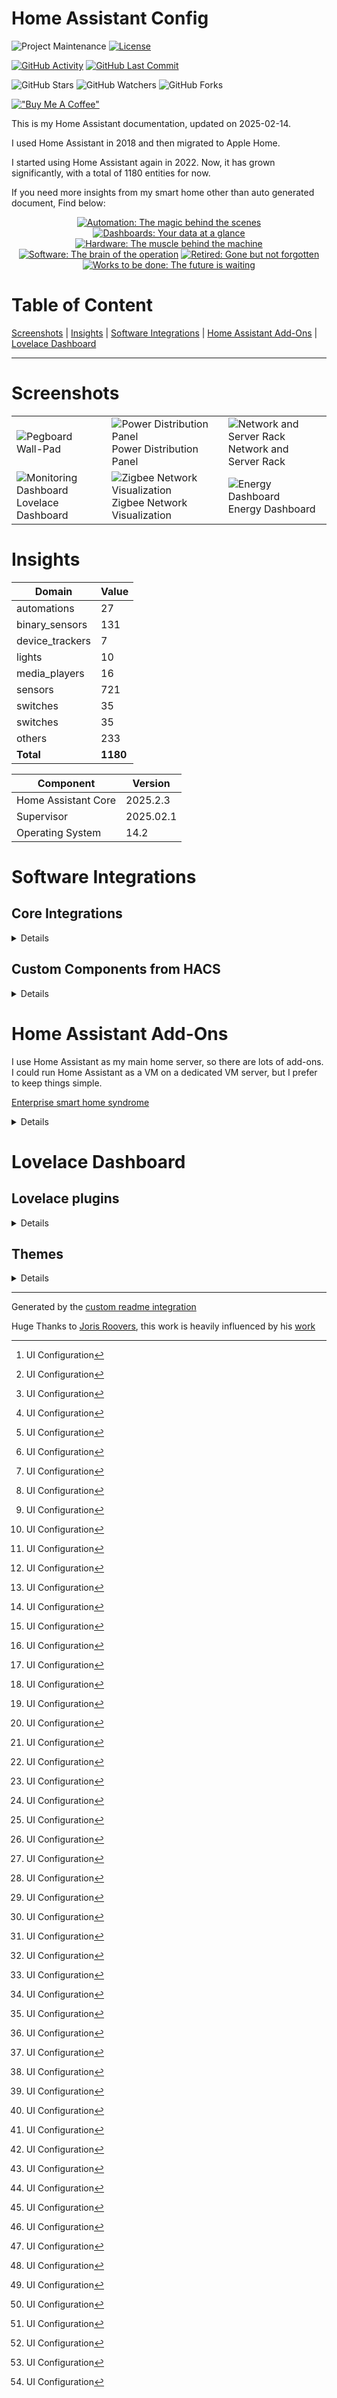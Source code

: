 # Home Assistant Config

![Project Maintenance][maintenance-shield]
[![License][license-shield]](LICENSE)

[![GitHub Activity][commits-shield]][commits]
[![GitHub Last Commit][last-commit-shield]][commits]

![GitHub Stars][stars-shield]
![GitHub Watchers][watchers-shield]
![GitHub Forks][forks-shield]

[!["Buy Me A Coffee"](https://www.buymeacoffee.com/assets/img/custom_images/orange_img.png)](https://www.buymeacoffee.com/my7nmfcm92k)

This is my Home Assistant documentation, updated on 2025-02-14.

I used Home Assistant in 2018 and then migrated to Apple Home.

I started using Home Assistant again in 2022. Now, it has grown significantly, with a total of 1180 entities for now.

If you need more insights from my smart home other than auto generated document, Find below:

<p align="center">
<a href="docs/automations.md"><img src="https://img.shields.io/badge/Automations-purple" alt="Automation: The magic behind the scenes"></a>
<a href="docs/dashboards.md"><img src="https://img.shields.io/badge/Dashboards-green" alt="Dashboards: Your data at a glance"></a>
<a href="docs/hardware.md"><img src="https://img.shields.io/badge/Hardware-blue" alt="Hardware: The muscle behind the machine"></a>
<a href="docs/software.md"><img src="https://img.shields.io/badge/Software-orange" alt="Software: The brain of the operation"></a>
<a href="docs/retired.md"><img src="https://img.shields.io/badge/Retired-black" alt="Retired: Gone but not forgotten"></a>
<a href="docs/works_to_be_done.md"><img src="https://img.shields.io/badge/Works_to_be_done-red" alt="Works to be done: The future is waiting"></a>
</p>

# Table of Content

[Screenshots](#screenshots) |
[Insights](#insights) |
[Software Integrations](#software-integrations) |
[Home Assistant Add-Ons](#home-assistant-add-ons) |
[Lovelace Dashboard](#lovelace-dashboard)

----

# Screenshots

<table>
  <tr>
    <td>
      <img alt="Pegboard" src="docs/images/wall-pad.jpg"><br>
      Wall-Pad
    </td>
    <td>
      <img alt="Power Distribution Panel" src="docs/images/power-distribution-panel.png"><br>
      Power Distribution Panel
    </td>
    <td>
      <img alt="Network and Server Rack" src="docs/images/network-and-server-rack.jpg"><br>
      Network and Server Rack
    </td>
  </tr>
  <tr>
    <td>
      <img alt="Monitoring Dashboard" src="docs/snapshots/lovelace.jpg"><br>
      Lovelace Dashboard
    </td>
    <td>
      <img alt="Zigbee Network Visualization" src="docs/snapshots/zigbee-network.png"><br>
      Zigbee Network Visualization
    </td>
    <td>
      <img alt="Energy Dashboard" src="docs/snapshots/lovelace-energy.png"><br>
      Energy Dashboard
    </td>
  </tr>
</table>

# Insights

Domain | Value
-- | --
automations | 27
binary_sensors | 131
device_trackers | 7
lights | 10
media_players | 16
sensors | 721
switches | 35
switches | 35
others | 233
**Total** | **1180**


Component | Version
-- | --
Home Assistant Core | 2025.2.3
Supervisor | 2025.02.1
Operating System | 14.2

# Software Integrations

## Core Integrations

<details>

Integration | Configuration
--|--
[<img src="https://brands.home-assistant.io/_/seventeentrack/icon.png" height="24"/>](https://brands.home-assistant.io/_/seventeentrack/dark_icon.png#gh-dark-mode-only)[<img src="https://brands.home-assistant.io/_/seventeentrack/icon.png" height="24"/>](https://brands.home-assistant.io/_/seventeentrack/icon.png#gh-light-mode-only) [17TRACK](https://home-assistant.io/integrations/seventeentrack) | Config flow[^1]
[<img src="https://brands.home-assistant.io/_/alert/icon.png" height="24"/>](https://brands.home-assistant.io/_/alert/dark_icon.png#gh-dark-mode-only)[<img src="https://brands.home-assistant.io/_/alert/icon.png" height="24"/>](https://brands.home-assistant.io/_/alert/icon.png#gh-light-mode-only) [alert](https://home-assistant.io/integrations/alert) | [./packages/alerts_and_notifications.yaml](./packages/alerts_and_notifications.yaml)
[<img src="https://brands.home-assistant.io/_/anthropic/icon.png" height="24"/>](https://brands.home-assistant.io/_/anthropic/dark_icon.png#gh-dark-mode-only)[<img src="https://brands.home-assistant.io/_/anthropic/icon.png" height="24"/>](https://brands.home-assistant.io/_/anthropic/icon.png#gh-light-mode-only) [Anthropic Conversation](https://home-assistant.io/integrations/anthropic) | Config flow[^1]
[<img src="https://brands.home-assistant.io/_/icloud/icon.png" height="24"/>](https://brands.home-assistant.io/_/icloud/dark_icon.png#gh-dark-mode-only)[<img src="https://brands.home-assistant.io/_/icloud/icon.png" height="24"/>](https://brands.home-assistant.io/_/icloud/icon.png#gh-light-mode-only) [Apple iCloud](https://home-assistant.io/integrations/icloud) | Config flow[^1]
[<img src="https://brands.home-assistant.io/_/apple_tv/icon.png" height="24"/>](https://brands.home-assistant.io/_/apple_tv/dark_icon.png#gh-dark-mode-only)[<img src="https://brands.home-assistant.io/_/apple_tv/icon.png" height="24"/>](https://brands.home-assistant.io/_/apple_tv/icon.png#gh-light-mode-only) [Apple TV](https://home-assistant.io/integrations/apple_tv) | Config flow[^1]
[<img src="https://brands.home-assistant.io/_/automation/icon.png" height="24"/>](https://brands.home-assistant.io/_/automation/dark_icon.png#gh-dark-mode-only)[<img src="https://brands.home-assistant.io/_/automation/icon.png" height="24"/>](https://brands.home-assistant.io/_/automation/icon.png#gh-light-mode-only) [Automation](https://home-assistant.io/integrations/automation) | [./automations.yaml](./automations.yaml)
[<img src="https://brands.home-assistant.io/_/bluetooth/icon.png" height="24"/>](https://brands.home-assistant.io/_/bluetooth/dark_icon.png#gh-dark-mode-only)[<img src="https://brands.home-assistant.io/_/bluetooth/icon.png" height="24"/>](https://brands.home-assistant.io/_/bluetooth/icon.png#gh-light-mode-only) [Bluetooth](https://home-assistant.io/integrations/bluetooth) | Config flow[^1]
[<img src="https://brands.home-assistant.io/_/caldav/icon.png" height="24"/>](https://brands.home-assistant.io/_/caldav/dark_icon.png#gh-dark-mode-only)[<img src="https://brands.home-assistant.io/_/caldav/icon.png" height="24"/>](https://brands.home-assistant.io/_/caldav/icon.png#gh-light-mode-only) [CalDAV](https://home-assistant.io/integrations/caldav) | Config flow[^1]
[<img src="https://brands.home-assistant.io/_/calendar/icon.png" height="24"/>](https://brands.home-assistant.io/_/calendar/dark_icon.png#gh-dark-mode-only)[<img src="https://brands.home-assistant.io/_/calendar/icon.png" height="24"/>](https://brands.home-assistant.io/_/calendar/icon.png#gh-light-mode-only) [Calendar](https://home-assistant.io/integrations/calendar) | Config flow[^1]
[<img src="https://brands.home-assistant.io/_/cert_expiry/icon.png" height="24"/>](https://brands.home-assistant.io/_/cert_expiry/dark_icon.png#gh-dark-mode-only)[<img src="https://brands.home-assistant.io/_/cert_expiry/icon.png" height="24"/>](https://brands.home-assistant.io/_/cert_expiry/icon.png#gh-light-mode-only) [Certificate Expiry](https://home-assistant.io/integrations/cert_expiry) | Config flow[^1]
[<img src="https://brands.home-assistant.io/_/command_line/icon.png" height="24"/>](https://brands.home-assistant.io/_/command_line/dark_icon.png#gh-dark-mode-only)[<img src="https://brands.home-assistant.io/_/command_line/icon.png" height="24"/>](https://brands.home-assistant.io/_/command_line/icon.png#gh-light-mode-only) [Command Line](https://home-assistant.io/integrations/command_line) | Config flow[^1]
[<img src="https://brands.home-assistant.io/_/default_config/icon.png" height="24"/>](https://brands.home-assistant.io/_/default_config/dark_icon.png#gh-dark-mode-only)[<img src="https://brands.home-assistant.io/_/default_config/icon.png" height="24"/>](https://brands.home-assistant.io/_/default_config/icon.png#gh-light-mode-only) [Default Config](https://home-assistant.io/integrations/default_config) | [./configuration.yaml](./configuration.yaml)
[<img src="https://brands.home-assistant.io/_/discord/icon.png" height="24"/>](https://brands.home-assistant.io/_/discord/dark_icon.png#gh-dark-mode-only)[<img src="https://brands.home-assistant.io/_/discord/icon.png" height="24"/>](https://brands.home-assistant.io/_/discord/icon.png#gh-light-mode-only) [Discord](https://home-assistant.io/integrations/discord) | Config flow[^1]
[<img src="https://brands.home-assistant.io/_/doods/icon.png" height="24"/>](https://brands.home-assistant.io/_/doods/dark_icon.png#gh-dark-mode-only)[<img src="https://brands.home-assistant.io/_/doods/icon.png" height="24"/>](https://brands.home-assistant.io/_/doods/icon.png#gh-light-mode-only) [DOODS - Dedicated Open Object Detection Service](https://home-assistant.io/integrations/doods) | [./packages/doods_image_processing.yaml](./packages/doods_image_processing.yaml)
[<img src="https://brands.home-assistant.io/_/co2signal/icon.png" height="24"/>](https://brands.home-assistant.io/_/co2signal/dark_icon.png#gh-dark-mode-only)[<img src="https://brands.home-assistant.io/_/co2signal/icon.png" height="24"/>](https://brands.home-assistant.io/_/co2signal/icon.png#gh-light-mode-only) [Electricity Maps](https://home-assistant.io/integrations/co2signal) | Config flow[^1]
[<img src="https://brands.home-assistant.io/_/esphome/icon.png" height="24"/>](https://brands.home-assistant.io/_/esphome/dark_icon.png#gh-dark-mode-only)[<img src="https://brands.home-assistant.io/_/esphome/icon.png" height="24"/>](https://brands.home-assistant.io/_/esphome/icon.png#gh-light-mode-only) [ESPHome](https://home-assistant.io/integrations/esphome) | Config flow[^1]
[<img src="https://brands.home-assistant.io/_/feedreader/icon.png" height="24"/>](https://brands.home-assistant.io/_/feedreader/dark_icon.png#gh-dark-mode-only)[<img src="https://brands.home-assistant.io/_/feedreader/icon.png" height="24"/>](https://brands.home-assistant.io/_/feedreader/icon.png#gh-light-mode-only) [Feedreader](https://home-assistant.io/integrations/feedreader) | Config flow[^1]
[<img src="https://brands.home-assistant.io/_/frontend/icon.png" height="24"/>](https://brands.home-assistant.io/_/frontend/dark_icon.png#gh-dark-mode-only)[<img src="https://brands.home-assistant.io/_/frontend/icon.png" height="24"/>](https://brands.home-assistant.io/_/frontend/icon.png#gh-light-mode-only) [Frontend](https://home-assistant.io/integrations/frontend) | [./configuration.yaml](./configuration.yaml)
[<img src="https://brands.home-assistant.io/_/fully_kiosk/icon.png" height="24"/>](https://brands.home-assistant.io/_/fully_kiosk/dark_icon.png#gh-dark-mode-only)[<img src="https://brands.home-assistant.io/_/fully_kiosk/icon.png" height="24"/>](https://brands.home-assistant.io/_/fully_kiosk/icon.png#gh-light-mode-only) [Fully Kiosk Browser](https://home-assistant.io/integrations/fully_kiosk) | Config flow[^1]
[<img src="https://brands.home-assistant.io/_/generic/icon.png" height="24"/>](https://brands.home-assistant.io/_/generic/dark_icon.png#gh-dark-mode-only)[<img src="https://brands.home-assistant.io/_/generic/icon.png" height="24"/>](https://brands.home-assistant.io/_/generic/icon.png#gh-light-mode-only) [Generic Camera](https://home-assistant.io/integrations/generic) | Config flow[^1]
[<img src="https://brands.home-assistant.io/_/github/icon.png" height="24"/>](https://brands.home-assistant.io/_/github/dark_icon.png#gh-dark-mode-only)[<img src="https://brands.home-assistant.io/_/github/icon.png" height="24"/>](https://brands.home-assistant.io/_/github/icon.png#gh-light-mode-only) [GitHub](https://home-assistant.io/integrations/github) | Config flow[^1]
[<img src="https://brands.home-assistant.io/_/google/icon.png" height="24"/>](https://brands.home-assistant.io/_/google/dark_icon.png#gh-dark-mode-only)[<img src="https://brands.home-assistant.io/_/google/icon.png" height="24"/>](https://brands.home-assistant.io/_/google/icon.png#gh-light-mode-only) [Google Calendar](https://home-assistant.io/integrations/google) | Config flow[^1]
[<img src="https://brands.home-assistant.io/_/google_drive/icon.png" height="24"/>](https://brands.home-assistant.io/_/google_drive/dark_icon.png#gh-dark-mode-only)[<img src="https://brands.home-assistant.io/_/google_drive/icon.png" height="24"/>](https://brands.home-assistant.io/_/google_drive/icon.png#gh-light-mode-only) [Google Drive](https://home-assistant.io/integrations/google_drive) | Config flow[^1]
[<img src="https://brands.home-assistant.io/_/google_generative_ai_conversation/icon.png" height="24"/>](https://brands.home-assistant.io/_/google_generative_ai_conversation/dark_icon.png#gh-dark-mode-only)[<img src="https://brands.home-assistant.io/_/google_generative_ai_conversation/icon.png" height="24"/>](https://brands.home-assistant.io/_/google_generative_ai_conversation/icon.png#gh-light-mode-only) [Google Generative AI Conversation](https://home-assistant.io/integrations/google_generative_ai_conversation) | Config flow[^1]
[<img src="https://brands.home-assistant.io/_/google_translate/icon.png" height="24"/>](https://brands.home-assistant.io/_/google_translate/dark_icon.png#gh-dark-mode-only)[<img src="https://brands.home-assistant.io/_/google_translate/icon.png" height="24"/>](https://brands.home-assistant.io/_/google_translate/icon.png#gh-light-mode-only) [Google Translate text-to-speech](https://home-assistant.io/integrations/google_translate) | Config flow[^1]
[<img src="https://brands.home-assistant.io/_/history/icon.png" height="24"/>](https://brands.home-assistant.io/_/history/dark_icon.png#gh-dark-mode-only)[<img src="https://brands.home-assistant.io/_/history/icon.png" height="24"/>](https://brands.home-assistant.io/_/history/icon.png#gh-light-mode-only) [History](https://home-assistant.io/integrations/history) | Config flow[^1]
[<img src="https://brands.home-assistant.io/_/holiday/icon.png" height="24"/>](https://brands.home-assistant.io/_/holiday/dark_icon.png#gh-dark-mode-only)[<img src="https://brands.home-assistant.io/_/holiday/icon.png" height="24"/>](https://brands.home-assistant.io/_/holiday/icon.png#gh-light-mode-only) [Holiday](https://home-assistant.io/integrations/holiday) | Config flow[^1]
[<img src="https://brands.home-assistant.io/_/homeassistant/icon.png" height="24"/>](https://brands.home-assistant.io/_/homeassistant/dark_icon.png#gh-dark-mode-only)[<img src="https://brands.home-assistant.io/_/homeassistant/icon.png" height="24"/>](https://brands.home-assistant.io/_/homeassistant/icon.png#gh-light-mode-only) [Home Assistant Core Integration](https://home-assistant.io/integrations/homeassistant) | [./configuration.yaml](./configuration.yaml)
[<img src="https://brands.home-assistant.io/_/http/icon.png" height="24"/>](https://brands.home-assistant.io/_/http/dark_icon.png#gh-dark-mode-only)[<img src="https://brands.home-assistant.io/_/http/icon.png" height="24"/>](https://brands.home-assistant.io/_/http/icon.png#gh-light-mode-only) [HTTP](https://home-assistant.io/integrations/http) | [./configuration.yaml](./configuration.yaml)
[<img src="https://brands.home-assistant.io/_/imap/icon.png" height="24"/>](https://brands.home-assistant.io/_/imap/dark_icon.png#gh-dark-mode-only)[<img src="https://brands.home-assistant.io/_/imap/icon.png" height="24"/>](https://brands.home-assistant.io/_/imap/icon.png#gh-light-mode-only) [IMAP](https://home-assistant.io/integrations/imap) | [./packages/imap_content.yaml](./packages/imap_content.yaml)
[<img src="https://brands.home-assistant.io/_/lastfm/icon.png" height="24"/>](https://brands.home-assistant.io/_/lastfm/dark_icon.png#gh-dark-mode-only)[<img src="https://brands.home-assistant.io/_/lastfm/icon.png" height="24"/>](https://brands.home-assistant.io/_/lastfm/icon.png#gh-light-mode-only) [Last.fm](https://home-assistant.io/integrations/lastfm) | Config flow[^1]
[<img src="https://brands.home-assistant.io/_/lg_thinq/icon.png" height="24"/>](https://brands.home-assistant.io/_/lg_thinq/dark_icon.png#gh-dark-mode-only)[<img src="https://brands.home-assistant.io/_/lg_thinq/icon.png" height="24"/>](https://brands.home-assistant.io/_/lg_thinq/icon.png#gh-light-mode-only) [LG ThinQ](https://home-assistant.io/integrations/lg_thinq) | Config flow[^1]
[<img src="https://brands.home-assistant.io/_/local_calendar/icon.png" height="24"/>](https://brands.home-assistant.io/_/local_calendar/dark_icon.png#gh-dark-mode-only)[<img src="https://brands.home-assistant.io/_/local_calendar/icon.png" height="24"/>](https://brands.home-assistant.io/_/local_calendar/icon.png#gh-light-mode-only) [Local Calendar](https://home-assistant.io/integrations/local_calendar) | Config flow[^1]
[<img src="https://brands.home-assistant.io/_/local_todo/icon.png" height="24"/>](https://brands.home-assistant.io/_/local_todo/dark_icon.png#gh-dark-mode-only)[<img src="https://brands.home-assistant.io/_/local_todo/icon.png" height="24"/>](https://brands.home-assistant.io/_/local_todo/icon.png#gh-light-mode-only) [Local To Do](https://home-assistant.io/integrations/local_todo) | Config flow[^1]
[<img src="https://brands.home-assistant.io/_/logger/icon.png" height="24"/>](https://brands.home-assistant.io/_/logger/dark_icon.png#gh-dark-mode-only)[<img src="https://brands.home-assistant.io/_/logger/icon.png" height="24"/>](https://brands.home-assistant.io/_/logger/icon.png#gh-light-mode-only) [Logger](https://home-assistant.io/integrations/logger) | [./configuration.yaml](./configuration.yaml)
[<img src="https://brands.home-assistant.io/_/lovelace/icon.png" height="24"/>](https://brands.home-assistant.io/_/lovelace/dark_icon.png#gh-dark-mode-only)[<img src="https://brands.home-assistant.io/_/lovelace/icon.png" height="24"/>](https://brands.home-assistant.io/_/lovelace/icon.png#gh-light-mode-only) [Lovelace](https://home-assistant.io/integrations/lovelace) | [./ui-lovelace.yaml](./ui-lovelace.yaml)
[<img src="https://brands.home-assistant.io/_/manual/icon.png" height="24"/>](https://brands.home-assistant.io/_/manual/dark_icon.png#gh-dark-mode-only)[<img src="https://brands.home-assistant.io/_/manual/icon.png" height="24"/>](https://brands.home-assistant.io/_/manual/icon.png#gh-light-mode-only) [Manual Alarm control panel](https://home-assistant.io/integrations/manual) | [./package/alarm_control_panel.yaml](./package/alarm_control_panel.yaml)
[<img src="https://brands.home-assistant.io/_/matter/icon.png" height="24"/>](https://brands.home-assistant.io/_/matter/dark_icon.png#gh-dark-mode-only)[<img src="https://brands.home-assistant.io/_/matter/icon.png" height="24"/>](https://brands.home-assistant.io/_/matter/icon.png#gh-light-mode-only) [Matter (BETA)](https://home-assistant.io/integrations/matter) | Config flow[^1]
[<img src="https://brands.home-assistant.io/_/mobile_app/icon.png" height="24"/>](https://brands.home-assistant.io/_/mobile_app/dark_icon.png#gh-dark-mode-only)[<img src="https://brands.home-assistant.io/_/mobile_app/icon.png" height="24"/>](https://brands.home-assistant.io/_/mobile_app/icon.png#gh-light-mode-only) [Mobile App](https://home-assistant.io/integrations/mobile_app) | Config flow[^1]
[<img src="https://brands.home-assistant.io/_/moon/icon.png" height="24"/>](https://brands.home-assistant.io/_/moon/dark_icon.png#gh-dark-mode-only)[<img src="https://brands.home-assistant.io/_/moon/icon.png" height="24"/>](https://brands.home-assistant.io/_/moon/icon.png#gh-light-mode-only) [Moon](https://home-assistant.io/integrations/moon) | Config flow[^1]
[<img src="https://brands.home-assistant.io/_/mqtt/icon.png" height="24"/>](https://brands.home-assistant.io/_/mqtt/dark_icon.png#gh-dark-mode-only)[<img src="https://brands.home-assistant.io/_/mqtt/icon.png" height="24"/>](https://brands.home-assistant.io/_/mqtt/icon.png#gh-light-mode-only) [MQTT](https://home-assistant.io/integrations/mqtt) | Config flow[^1]
[<img src="https://brands.home-assistant.io/_/music_assistant/icon.png" height="24"/>](https://brands.home-assistant.io/_/music_assistant/dark_icon.png#gh-dark-mode-only)[<img src="https://brands.home-assistant.io/_/music_assistant/icon.png" height="24"/>](https://brands.home-assistant.io/_/music_assistant/icon.png#gh-light-mode-only) [Music Assistant](https://home-assistant.io/integrations/music_assistant) | Config flow[^1]
[<img src="https://brands.home-assistant.io/_/my/icon.png" height="24"/>](https://brands.home-assistant.io/_/my/dark_icon.png#gh-dark-mode-only)[<img src="https://brands.home-assistant.io/_/my/icon.png" height="24"/>](https://brands.home-assistant.io/_/my/icon.png#gh-light-mode-only) [My Home Assistant](https://home-assistant.io/integrations/my) | [./configuration.yaml](./configuration.yaml)
[<img src="https://brands.home-assistant.io/_/notify/icon.png" height="24"/>](https://brands.home-assistant.io/_/notify/dark_icon.png#gh-dark-mode-only)[<img src="https://brands.home-assistant.io/_/notify/icon.png" height="24"/>](https://brands.home-assistant.io/_/notify/icon.png#gh-light-mode-only) [notify](https://home-assistant.io/integrations/notify) | [./packages/alerts_and_notifications.yaml](./packages/alerts_and_notifications.yaml)
[<img src="https://brands.home-assistant.io/_/otbr/icon.png" height="24"/>](https://brands.home-assistant.io/_/otbr/dark_icon.png#gh-dark-mode-only)[<img src="https://brands.home-assistant.io/_/otbr/icon.png" height="24"/>](https://brands.home-assistant.io/_/otbr/icon.png#gh-light-mode-only) [Open Thread Border Router](https://home-assistant.io/integrations/otbr) | Config flow[^1]
[<img src="https://brands.home-assistant.io/_/openai_conversation/icon.png" height="24"/>](https://brands.home-assistant.io/_/openai_conversation/dark_icon.png#gh-dark-mode-only)[<img src="https://brands.home-assistant.io/_/openai_conversation/icon.png" height="24"/>](https://brands.home-assistant.io/_/openai_conversation/icon.png#gh-light-mode-only) [OpenAI Conversation](https://home-assistant.io/integrations/openai_conversation) | Config flow[^1]
[<img src="https://brands.home-assistant.io/_/oralb/icon.png" height="24"/>](https://brands.home-assistant.io/_/oralb/dark_icon.png#gh-dark-mode-only)[<img src="https://brands.home-assistant.io/_/oralb/icon.png" height="24"/>](https://brands.home-assistant.io/_/oralb/icon.png#gh-light-mode-only) [Oral-B](https://home-assistant.io/integrations/oralb) | Config flow[^1]
[<img src="https://brands.home-assistant.io/_/ping/icon.png" height="24"/>](https://brands.home-assistant.io/_/ping/dark_icon.png#gh-dark-mode-only)[<img src="https://brands.home-assistant.io/_/ping/icon.png" height="24"/>](https://brands.home-assistant.io/_/ping/icon.png#gh-light-mode-only) [Ping (ICMP)](https://home-assistant.io/integrations/ping) | Config flow[^1]
[<img src="https://brands.home-assistant.io/_/plex/icon.png" height="24"/>](https://brands.home-assistant.io/_/plex/dark_icon.png#gh-dark-mode-only)[<img src="https://brands.home-assistant.io/_/plex/icon.png" height="24"/>](https://brands.home-assistant.io/_/plex/icon.png#gh-light-mode-only) [Plex Media Server](https://home-assistant.io/integrations/plex) | Config flow[^1]
[<img src="https://brands.home-assistant.io/_/private_ble_device/icon.png" height="24"/>](https://brands.home-assistant.io/_/private_ble_device/dark_icon.png#gh-dark-mode-only)[<img src="https://brands.home-assistant.io/_/private_ble_device/icon.png" height="24"/>](https://brands.home-assistant.io/_/private_ble_device/icon.png#gh-light-mode-only) [Private BLE Device](https://home-assistant.io/integrations/private_ble_device) | Config flow[^1]
[<img src="https://brands.home-assistant.io/_/profiler/icon.png" height="24"/>](https://brands.home-assistant.io/_/profiler/dark_icon.png#gh-dark-mode-only)[<img src="https://brands.home-assistant.io/_/profiler/icon.png" height="24"/>](https://brands.home-assistant.io/_/profiler/icon.png#gh-light-mode-only) [Profiler](https://home-assistant.io/integrations/profiler) | Config flow[^1]
[<img src="https://brands.home-assistant.io/_/prometheus/icon.png" height="24"/>](https://brands.home-assistant.io/_/prometheus/dark_icon.png#gh-dark-mode-only)[<img src="https://brands.home-assistant.io/_/prometheus/icon.png" height="24"/>](https://brands.home-assistant.io/_/prometheus/icon.png#gh-light-mode-only) [Prometheus](https://home-assistant.io/integrations/prometheus) | [./configuration.yaml](./configuration.yaml)
[<img src="https://brands.home-assistant.io/_/proximity/icon.png" height="24"/>](https://brands.home-assistant.io/_/proximity/dark_icon.png#gh-dark-mode-only)[<img src="https://brands.home-assistant.io/_/proximity/icon.png" height="24"/>](https://brands.home-assistant.io/_/proximity/icon.png#gh-light-mode-only) [Proximity](https://home-assistant.io/integrations/proximity) | Config flow[^1]
[<img src="https://brands.home-assistant.io/_/recorder/icon.png" height="24"/>](https://brands.home-assistant.io/_/recorder/dark_icon.png#gh-dark-mode-only)[<img src="https://brands.home-assistant.io/_/recorder/icon.png" height="24"/>](https://brands.home-assistant.io/_/recorder/icon.png#gh-light-mode-only) [Recorder](https://home-assistant.io/integrations/recorder) | [./configuration.yaml](./configuration.yaml)
[<img src="https://brands.home-assistant.io/_/scene/icon.png" height="24"/>](https://brands.home-assistant.io/_/scene/dark_icon.png#gh-dark-mode-only)[<img src="https://brands.home-assistant.io/_/scene/icon.png" height="24"/>](https://brands.home-assistant.io/_/scene/icon.png#gh-light-mode-only) [Scene](https://home-assistant.io/integrations/scene) | [./scenes.yaml](./scenes.yaml)
[<img src="https://brands.home-assistant.io/_/script/icon.png" height="24"/>](https://brands.home-assistant.io/_/script/dark_icon.png#gh-dark-mode-only)[<img src="https://brands.home-assistant.io/_/script/icon.png" height="24"/>](https://brands.home-assistant.io/_/script/icon.png#gh-light-mode-only) [Script](https://home-assistant.io/integrations/script) | [./scripts.yaml](./scripts.yaml)
[<img src="https://brands.home-assistant.io/_/season/icon.png" height="24"/>](https://brands.home-assistant.io/_/season/dark_icon.png#gh-dark-mode-only)[<img src="https://brands.home-assistant.io/_/season/icon.png" height="24"/>](https://brands.home-assistant.io/_/season/icon.png#gh-light-mode-only) [Season](https://home-assistant.io/integrations/season) | Config flow[^1]
[<img src="https://brands.home-assistant.io/_/shell_command/icon.png" height="24"/>](https://brands.home-assistant.io/_/shell_command/dark_icon.png#gh-dark-mode-only)[<img src="https://brands.home-assistant.io/_/shell_command/icon.png" height="24"/>](https://brands.home-assistant.io/_/shell_command/icon.png#gh-light-mode-only) [Shell Command](https://home-assistant.io/integrations/shell_command) | [./configuration.yaml](./configuration.yaml)
[<img src="https://brands.home-assistant.io/_/smartthings/icon.png" height="24"/>](https://brands.home-assistant.io/_/smartthings/dark_icon.png#gh-dark-mode-only)[<img src="https://brands.home-assistant.io/_/smartthings/icon.png" height="24"/>](https://brands.home-assistant.io/_/smartthings/icon.png#gh-light-mode-only) [SmartThings](https://home-assistant.io/integrations/smartthings) | Config flow[^1]
[<img src="https://brands.home-assistant.io/_/sql/icon.png" height="24"/>](https://brands.home-assistant.io/_/sql/dark_icon.png#gh-dark-mode-only)[<img src="https://brands.home-assistant.io/_/sql/icon.png" height="24"/>](https://brands.home-assistant.io/_/sql/icon.png#gh-light-mode-only) [SQL](https://home-assistant.io/integrations/sql) | Config flow[^1]
[<img src="https://brands.home-assistant.io/_/steam_online/icon.png" height="24"/>](https://brands.home-assistant.io/_/steam_online/dark_icon.png#gh-dark-mode-only)[<img src="https://brands.home-assistant.io/_/steam_online/icon.png" height="24"/>](https://brands.home-assistant.io/_/steam_online/icon.png#gh-light-mode-only) [Steam](https://home-assistant.io/integrations/steam_online) | Config flow[^1]
[<img src="https://brands.home-assistant.io/_/sun/icon.png" height="24"/>](https://brands.home-assistant.io/_/sun/dark_icon.png#gh-dark-mode-only)[<img src="https://brands.home-assistant.io/_/sun/icon.png" height="24"/>](https://brands.home-assistant.io/_/sun/icon.png#gh-light-mode-only) [Sun](https://home-assistant.io/integrations/sun) | Config flow[^1]
[<img src="https://brands.home-assistant.io/_/hassio/icon.png" height="24"/>](https://brands.home-assistant.io/_/hassio/dark_icon.png#gh-dark-mode-only)[<img src="https://brands.home-assistant.io/_/hassio/icon.png" height="24"/>](https://brands.home-assistant.io/_/hassio/icon.png#gh-light-mode-only) [Supervisor](https://home-assistant.io/integrations/hassio) | Config flow[^1]
[<img src="https://brands.home-assistant.io/_/systemmonitor/icon.png" height="24"/>](https://brands.home-assistant.io/_/systemmonitor/dark_icon.png#gh-dark-mode-only)[<img src="https://brands.home-assistant.io/_/systemmonitor/icon.png" height="24"/>](https://brands.home-assistant.io/_/systemmonitor/icon.png#gh-light-mode-only) [System Monitor](https://home-assistant.io/integrations/systemmonitor) | Config flow[^1]
[<img src="https://brands.home-assistant.io/_/template/icon.png" height="24"/>](https://brands.home-assistant.io/_/template/dark_icon.png#gh-dark-mode-only)[<img src="https://brands.home-assistant.io/_/template/icon.png" height="24"/>](https://brands.home-assistant.io/_/template/icon.png#gh-light-mode-only) [Template](https://home-assistant.io/integrations/template) | [./packages](./packages)
[<img src="https://brands.home-assistant.io/_/thread/icon.png" height="24"/>](https://brands.home-assistant.io/_/thread/dark_icon.png#gh-dark-mode-only)[<img src="https://brands.home-assistant.io/_/thread/icon.png" height="24"/>](https://brands.home-assistant.io/_/thread/icon.png#gh-light-mode-only) [Thread](https://home-assistant.io/integrations/thread) | Config flow[^1]
[<img src="https://brands.home-assistant.io/_/time_date/icon.png" height="24"/>](https://brands.home-assistant.io/_/time_date/dark_icon.png#gh-dark-mode-only)[<img src="https://brands.home-assistant.io/_/time_date/icon.png" height="24"/>](https://brands.home-assistant.io/_/time_date/icon.png#gh-light-mode-only) [Time & Date](https://home-assistant.io/integrations/time_date) | Config flow[^1]
[<img src="https://brands.home-assistant.io/_/todoist/icon.png" height="24"/>](https://brands.home-assistant.io/_/todoist/dark_icon.png#gh-dark-mode-only)[<img src="https://brands.home-assistant.io/_/todoist/icon.png" height="24"/>](https://brands.home-assistant.io/_/todoist/icon.png#gh-light-mode-only) [Todoist](https://home-assistant.io/integrations/todoist) | Config flow[^1]
[<img src="https://brands.home-assistant.io/_/uptime/icon.png" height="24"/>](https://brands.home-assistant.io/_/uptime/dark_icon.png#gh-dark-mode-only)[<img src="https://brands.home-assistant.io/_/uptime/icon.png" height="24"/>](https://brands.home-assistant.io/_/uptime/icon.png#gh-light-mode-only) [Uptime](https://home-assistant.io/integrations/uptime) | Config flow[^1]
[<img src="https://brands.home-assistant.io/_/version/icon.png" height="24"/>](https://brands.home-assistant.io/_/version/dark_icon.png#gh-dark-mode-only)[<img src="https://brands.home-assistant.io/_/version/icon.png" height="24"/>](https://brands.home-assistant.io/_/version/icon.png#gh-light-mode-only) [Version](https://home-assistant.io/integrations/version) | Config flow[^1]
[<img src="https://brands.home-assistant.io/_/withings/icon.png" height="24"/>](https://brands.home-assistant.io/_/withings/dark_icon.png#gh-dark-mode-only)[<img src="https://brands.home-assistant.io/_/withings/icon.png" height="24"/>](https://brands.home-assistant.io/_/withings/icon.png#gh-light-mode-only) [Withings](https://home-assistant.io/integrations/withings) | Config flow[^1]
[<img src="https://brands.home-assistant.io/_/workday/icon.png" height="24"/>](https://brands.home-assistant.io/_/workday/dark_icon.png#gh-dark-mode-only)[<img src="https://brands.home-assistant.io/_/workday/icon.png" height="24"/>](https://brands.home-assistant.io/_/workday/icon.png#gh-light-mode-only) [Workday](https://home-assistant.io/integrations/workday) | Config flow[^1]
[<img src="https://brands.home-assistant.io/_/wyoming/icon.png" height="24"/>](https://brands.home-assistant.io/_/wyoming/dark_icon.png#gh-dark-mode-only)[<img src="https://brands.home-assistant.io/_/wyoming/icon.png" height="24"/>](https://brands.home-assistant.io/_/wyoming/icon.png#gh-light-mode-only) [Wyoming](https://home-assistant.io/integrations/wyoming) | Config flow[^1]
</details>

## Custom Components from HACS

<details>

Name | Description
-- | --
[<img src="https://brands.home-assistant.io/_/gas_station_korea/icon.png" height="24"/>](https://brands.home-assistant.io/_/gas_station_korea/dark_icon.png#gh-dark-mode-only)[<img src="https://brands.home-assistant.io/_/gas_station_korea/icon.png" height="24"/>](https://brands.home-assistant.io/_/gas_station_korea/icon.png#gh-light-mode-only) [[Kr] Gas Station Oil Price Sensor](https://github.com/GrecHouse/gas_station_korea) | Gas station oil price sensor #HA 주유소 유가 정보 센서
[<img src="https://brands.home-assistant.io/_/imazu_wall_pad/icon.png" height="24"/>](https://brands.home-assistant.io/_/imazu_wall_pad/dark_icon.png#gh-dark-mode-only)[<img src="https://brands.home-assistant.io/_/imazu_wall_pad/icon.png" height="24"/>](https://brands.home-assistant.io/_/imazu_wall_pad/icon.png#gh-light-mode-only) [[Kr] Imazu Wall Pad](https://github.com/stkang/ha-component-imazu-wall-pad) | None
[<img src="https://brands.home-assistant.io/_/map_change/icon.png" height="24"/>](https://brands.home-assistant.io/_/map_change/dark_icon.png#gh-dark-mode-only)[<img src="https://brands.home-assistant.io/_/map_change/icon.png" height="24"/>](https://brands.home-assistant.io/_/map_change/icon.png#gh-light-mode-only) [[Kr] Map Change Service](https://github.com/miumida/map_change) | Default Map to NAVER Map. Map Change Service for Home Assistant #HA
[<img src="https://brands.home-assistant.io/_/kwh_to_won/icon.png" height="24"/>](https://brands.home-assistant.io/_/kwh_to_won/dark_icon.png#gh-dark-mode-only)[<img src="https://brands.home-assistant.io/_/kwh_to_won/icon.png" height="24"/>](https://brands.home-assistant.io/_/kwh_to_won/icon.png#gh-light-mode-only) [[KR] 전기요금 계산 센서 (가정용)](https://github.com/dugurs/kwh_to_won) | 한국전력 전기요금 계산기 (가정용)
[<img src="https://brands.home-assistant.io/_/adaptive_lighting/icon.png" height="24"/>](https://brands.home-assistant.io/_/adaptive_lighting/dark_icon.png#gh-dark-mode-only)[<img src="https://brands.home-assistant.io/_/adaptive_lighting/icon.png" height="24"/>](https://brands.home-assistant.io/_/adaptive_lighting/icon.png#gh-light-mode-only) [Adaptive Lighting](https://github.com/basnijholt/adaptive-lighting) | Adaptive Lighting custom component for Home Assistant
[<img src="https://brands.home-assistant.io/_/anniversaries/icon.png" height="24"/>](https://brands.home-assistant.io/_/anniversaries/dark_icon.png#gh-dark-mode-only)[<img src="https://brands.home-assistant.io/_/anniversaries/icon.png" height="24"/>](https://brands.home-assistant.io/_/anniversaries/icon.png#gh-light-mode-only) [Anniversaries](https://github.com/pinkywafer/Anniversaries) | Anniversary Countdown Sensor for Home Assistant
[<img src="https://brands.home-assistant.io/_/discord_game/icon.png" height="24"/>](https://brands.home-assistant.io/_/discord_game/dark_icon.png#gh-dark-mode-only)[<img src="https://brands.home-assistant.io/_/discord_game/icon.png" height="24"/>](https://brands.home-assistant.io/_/discord_game/icon.png#gh-light-mode-only) [Discord Game](https://github.com/LordBoos/discord_game) | Home Assistant custom component to get online and game status of Discord users
[<img src="https://brands.home-assistant.io/_/price_tracker/icon.png" height="24"/>](https://brands.home-assistant.io/_/price_tracker/dark_icon.png#gh-dark-mode-only)[<img src="https://brands.home-assistant.io/_/price_tracker/icon.png" height="24"/>](https://brands.home-assistant.io/_/price_tracker/icon.png#gh-light-mode-only) [E Commerce Price Tracker](https://github.com/hwajin-me/hs-price-tracker) | Home Assistant - E-commerce price tracker
[<img src="https://brands.home-assistant.io/_/fireflyiii_integration/icon.png" height="24"/>](https://brands.home-assistant.io/_/fireflyiii_integration/dark_icon.png#gh-dark-mode-only)[<img src="https://brands.home-assistant.io/_/fireflyiii_integration/icon.png" height="24"/>](https://brands.home-assistant.io/_/fireflyiii_integration/icon.png#gh-light-mode-only) [Fireflyiii Integration](https://github.com/soloam/ha-fireflyiii-integration) | FireflyIII Integration for Home Assistant
[<img src="https://brands.home-assistant.io/_/fontawesome/icon.png" height="24"/>](https://brands.home-assistant.io/_/fontawesome/dark_icon.png#gh-dark-mode-only)[<img src="https://brands.home-assistant.io/_/fontawesome/icon.png" height="24"/>](https://brands.home-assistant.io/_/fontawesome/icon.png#gh-light-mode-only) [Fontawesome](https://github.com/thomasloven/hass-fontawesome) | 🔹 Use icons from fontawesome in home-assistant
[<img src="https://brands.home-assistant.io/_/readme/icon.png" height="24"/>](https://brands.home-assistant.io/_/readme/dark_icon.png#gh-dark-mode-only)[<img src="https://brands.home-assistant.io/_/readme/icon.png" height="24"/>](https://brands.home-assistant.io/_/readme/icon.png#gh-light-mode-only) [Generate Readme](https://github.com/custom-components/readme) | Use Jinja and data from Home Assistant to generate your README.md file
[<img src="https://brands.home-assistant.io/_/grocy/icon.png" height="24"/>](https://brands.home-assistant.io/_/grocy/dark_icon.png#gh-dark-mode-only)[<img src="https://brands.home-assistant.io/_/grocy/icon.png" height="24"/>](https://brands.home-assistant.io/_/grocy/icon.png#gh-light-mode-only) [Grocy Custom Component](https://github.com/custom-components/grocy) | Custom Grocy integration for Home Assistant
[<img src="https://brands.home-assistant.io/_/hacs/icon.png" height="24"/>](https://brands.home-assistant.io/_/hacs/dark_icon.png#gh-dark-mode-only)[<img src="https://brands.home-assistant.io/_/hacs/icon.png" height="24"/>](https://brands.home-assistant.io/_/hacs/icon.png#gh-light-mode-only) [HACS](https://github.com/hacs/integration) | HACS gives you a powerful UI to handle downloads of all your custom needs.
[<img src="https://brands.home-assistant.io/_/hass-hue-icons-integration/icon.png" height="24"/>](https://brands.home-assistant.io/_/hass-hue-icons-integration/dark_icon.png#gh-dark-mode-only)[<img src="https://brands.home-assistant.io/_/hass-hue-icons-integration/icon.png" height="24"/>](https://brands.home-assistant.io/_/hass-hue-icons-integration/icon.png#gh-light-mode-only) [Hass Hue Icons Integration](https://github.com/arallsopp/hass-hue-icons-integration) | Additional vector icons for home assistant to model Philips Hue bulbs and fixtures. 
[<img src="https://brands.home-assistant.io/_/ical/icon.png" height="24"/>](https://brands.home-assistant.io/_/ical/dark_icon.png#gh-dark-mode-only)[<img src="https://brands.home-assistant.io/_/ical/icon.png" height="24"/>](https://brands.home-assistant.io/_/ical/icon.png#gh-light-mode-only) [Ical Sensor](https://github.com/tybritten/ical-sensor-homeassistant) | an iCal Sensor for Home Assistant
[<img src="https://brands.home-assistant.io/_/icloud3/icon.png" height="24"/>](https://brands.home-assistant.io/_/icloud3/dark_icon.png#gh-dark-mode-only)[<img src="https://brands.home-assistant.io/_/icloud3/icon.png" height="24"/>](https://brands.home-assistant.io/_/icloud3/icon.png#gh-light-mode-only) [Icloud3 V3 Idevice Tracker](https://github.com/gcobb321/icloud3) | iCloud3 v3, iDevice Tracker - An advanced iDevice tracker that uses Apple iCloud account and HA Mobile App data for presence detection and location based automations.
[<img src="https://brands.home-assistant.io/_/lastfm_scrobbler/icon.png" height="24"/>](https://brands.home-assistant.io/_/lastfm_scrobbler/dark_icon.png#gh-dark-mode-only)[<img src="https://brands.home-assistant.io/_/lastfm_scrobbler/icon.png" height="24"/>](https://brands.home-assistant.io/_/lastfm_scrobbler/icon.png#gh-light-mode-only) [Lastfm Scrobbler](https://github.com/valentin-gosselin/lastfm-scrobbler-ha-integration) | An Home Assistant integration scrobble to last.fm
[<img src="https://brands.home-assistant.io/_/life360/icon.png" height="24"/>](https://brands.home-assistant.io/_/life360/dark_icon.png#gh-dark-mode-only)[<img src="https://brands.home-assistant.io/_/life360/icon.png" height="24"/>](https://brands.home-assistant.io/_/life360/icon.png#gh-light-mode-only) [Life360](https://github.com/pnbruckner/ha-life360) | A Home Assistant integration for Life360.
[<img src="https://brands.home-assistant.io/_/mediarr/icon.png" height="24"/>](https://brands.home-assistant.io/_/mediarr/dark_icon.png#gh-dark-mode-only)[<img src="https://brands.home-assistant.io/_/mediarr/icon.png" height="24"/>](https://brands.home-assistant.io/_/mediarr/icon.png#gh-light-mode-only) [Mediarr](https://github.com/Vansmak/mediarr_sensor) | None
[<img src="https://brands.home-assistant.io/_/edge_tts/icon.png" height="24"/>](https://brands.home-assistant.io/_/edge_tts/dark_icon.png#gh-dark-mode-only)[<img src="https://brands.home-assistant.io/_/edge_tts/icon.png" height="24"/>](https://brands.home-assistant.io/_/edge_tts/icon.png#gh-light-mode-only) [Microsoft Edge Tts](https://github.com/hasscc/hass-edge-tts) | 🗣️ Microsoft Edge TTS for Home Assistant, no need for app_key
[<img src="https://brands.home-assistant.io/_/scheduler/icon.png" height="24"/>](https://brands.home-assistant.io/_/scheduler/dark_icon.png#gh-dark-mode-only)[<img src="https://brands.home-assistant.io/_/scheduler/icon.png" height="24"/>](https://brands.home-assistant.io/_/scheduler/icon.png#gh-light-mode-only) [Scheduler Component](https://github.com/nielsfaber/scheduler-component) | Custom component for HA that enables the creation of scheduler entities
[<img src="https://brands.home-assistant.io/_/simpleicons/icon.png" height="24"/>](https://brands.home-assistant.io/_/simpleicons/dark_icon.png#gh-dark-mode-only)[<img src="https://brands.home-assistant.io/_/simpleicons/icon.png" height="24"/>](https://brands.home-assistant.io/_/simpleicons/icon.png#gh-light-mode-only) [Simpleicons](https://github.com/vigonotion/hass-simpleicons) | Use Simple Icons in Home Assistant
[<img src="https://brands.home-assistant.io/_/spook/icon.png" height="24"/>](https://brands.home-assistant.io/_/spook/dark_icon.png#gh-dark-mode-only)[<img src="https://brands.home-assistant.io/_/spook/icon.png" height="24"/>](https://brands.home-assistant.io/_/spook/icon.png#gh-light-mode-only) [Spook 👻 Your Homie](https://github.com/frenck/spook) | A scary 👻 powerful toolbox 🧰 for Home Assistant 🏡
[<img src="https://brands.home-assistant.io/_/steam_wishlist/icon.png" height="24"/>](https://brands.home-assistant.io/_/steam_wishlist/dark_icon.png#gh-dark-mode-only)[<img src="https://brands.home-assistant.io/_/steam_wishlist/icon.png" height="24"/>](https://brands.home-assistant.io/_/steam_wishlist/icon.png#gh-light-mode-only) [Steam Wishlist](https://github.com/boralyl/steam-wishlist) | A home assistant integration that monitors games on sale on your Steam wishlist.
[<img src="https://brands.home-assistant.io/_/thermal_comfort/icon.png" height="24"/>](https://brands.home-assistant.io/_/thermal_comfort/dark_icon.png#gh-dark-mode-only)[<img src="https://brands.home-assistant.io/_/thermal_comfort/icon.png" height="24"/>](https://brands.home-assistant.io/_/thermal_comfort/icon.png#gh-light-mode-only) [Thermal Comfort](https://github.com/dolezsa/thermal_comfort) | Thermal Comfort sensor for HA (absolute humidity, heat index, dew point, thermal perception)
[<img src="https://brands.home-assistant.io/_/truenas/icon.png" height="24"/>](https://brands.home-assistant.io/_/truenas/dark_icon.png#gh-dark-mode-only)[<img src="https://brands.home-assistant.io/_/truenas/icon.png" height="24"/>](https://brands.home-assistant.io/_/truenas/icon.png#gh-light-mode-only) [Truenas](https://github.com/tomaae/homeassistant-truenas) | TrueNAS integration for Home Assistant 
[<img src="https://brands.home-assistant.io/_/unifi_site_manager/icon.png" height="24"/>](https://brands.home-assistant.io/_/unifi_site_manager/dark_icon.png#gh-dark-mode-only)[<img src="https://brands.home-assistant.io/_/unifi_site_manager/icon.png" height="24"/>](https://brands.home-assistant.io/_/unifi_site_manager/icon.png#gh-light-mode-only) [Unifi Site Manager](https://github.com/domalab/ha-unifi-site-manager) | This integration allows you to monitor all UniFi sites from Home Assistant
[<img src="https://brands.home-assistant.io/_/korea_bus/icon.png" height="24"/>](https://brands.home-assistant.io/_/korea_bus/dark_icon.png#gh-dark-mode-only)[<img src="https://brands.home-assistant.io/_/korea_bus/icon.png" height="24"/>](https://brands.home-assistant.io/_/korea_bus/icon.png#gh-light-mode-only) [버스(대중교통) 도착 정보](https://github.com/luiseok/ha-korea-bus-arrival) | Home Assistant custom component for South Korean bus arrival information
[<img src="https://brands.home-assistant.io/_/weathernews/icon.png" height="24"/>](https://brands.home-assistant.io/_/weathernews/dark_icon.png#gh-dark-mode-only)[<img src="https://brands.home-assistant.io/_/weathernews/icon.png" height="24"/>](https://brands.home-assistant.io/_/weathernews/icon.png#gh-light-mode-only) [웨더뉴스 Weathernews](https://github.com/dugurs/ha-weathernews) | Home Assistant custom component/integration for Weathernews.com

</details>

# Home Assistant Add-Ons

I use Home Assistant as my main home server, so there are lots of add-ons. I could run Home Assistant as a VM on a dedicated VM server, but I prefer to keep things simple.

[Enterprise smart home syndrome](https://frenck.dev/the-enterprise-smart-home-syndrome/)

<details>

Name | Version | Description
-- | -- | --
Advanced SSH & Web Terminal | 20.0.0 | 
DOODS2 | 1 | 
ESPHome Device Builder | 2024.12.4 | 
File editor | 5.8.0 | 
Firefly III | dev | 
Grocy | 0.23.0 | 
HomeNetwork for Hillstate | 1.1.6 | 
iSponsorBlockTV add-on | 2.1.2 | 
Let's Encrypt | 5.2.12 | 
Mailserver | 3.0.1 | 
MariaDB | 2.7.2 | 
Matter Server | 7.0.0 | 
Mosquitto broker | 6.5.0 | 
MQTT Explorer | browser-1.0.1 | 
Music Assistant Server | 2.3.6 | 
NGINX Home Assistant SSL proxy | 3.11.1 | 
OpenThread Border Router | 2.13.0 | 
phpMyAdmin | 0.11.0 | 
Samba share | 12.4.0 | 
Studio Code Server | 5.18.1 | 
Victoria Metrics | 1.110.0 | 
Whisper | 2.4.0 | 
ytdlp2STRM | 1.0.0 | 

</details>

# Lovelace Dashboard
## Lovelace plugins

<details>

Name | Description
-- | --
[Apexcharts Card](https://github.com/RomRider/apexcharts-card) | 📈 A Lovelace card to display advanced graphs and charts based on ApexChartsJS for Home Assistant
[Atomic Calendar Revive](https://github.com/totaldebug/atomic-calendar-revive) | An advanced calendar card for Home Assistant Lovelace.
[Auto Entities](https://github.com/thomasloven/lovelace-auto-entities) | 🔹Automatically populate the entities-list of lovelace cards
[Bar Card](https://github.com/custom-cards/bar-card) | Customizable Animated Bar card for Home Assistant Lovelace
[Battery State Card / Entity Row](https://github.com/maxwroc/battery-state-card) | Battery state card for Home Assistant
[Bha Icon Pack](https://github.com/hulkhaugen/hass-bha-icons) | Additional icons for Home Assistant to accompany the MDI icons
[Bubble Card](https://github.com/Clooos/Bubble-Card) | Bubble Card is a minimalist card collection for Home Assistant with a nice pop-up touch.
[Button Card](https://github.com/custom-cards/button-card) | ❇️ Lovelace button-card for home assistant
[Card Mod](https://github.com/thomasloven/lovelace-card-mod) | 🔹 Add CSS styles to (almost) any lovelace card
[Custom Brand Icons](https://github.com/elax46/custom-brand-icons) | Custom brand icons for Home Assistant
[Custom Icons](https://github.com/Mariusthvdb/custom-icons) | Several custom made and legacy icons, and icons collected all over the internet in 1 set, UI selectable.
[Custom Icons Pack](https://github.com/MattFryer/Hass-Custom-Icons) | Additional icons for use in Home Assistant UI
[Energy Entity Row](https://github.com/zeronounours/lovelace-energy-entity-row) | Lovelace HA entity row to integrate with energy-date-selection
[Energy Flow Card Plus](https://github.com/flixlix/energy-flow-card-plus) | An upgraded Energy Distribution Card for Home Assistant, with added features like Individual Devices and refined UI enhancements, while maintaining the Energy Dashboard's original design.
[Expander Card](https://github.com/MelleD/lovelace-expander-card) | Expander card for HomeAssistant
[Grocy Tasks And Chores Card](https://github.com/FamousWolf/grocy-tasks-chores) | Custom Home Assistant card for displaying tasks and chores from Grocy. This card requires the custom Grocy integration to be installed in Home Assistant.
[Ha Map Card Korea Radar](https://github.com/hwajin-me/ha-map-card-korea-radar) | Integrates a Korea rain radar overlay in the Home Assistant custom map card
[Hass Hue Icons](https://github.com/arallsopp/hass-hue-icons) | Additional vector icons for home assistant to model Philips  Hue bulbs and fixtures. 
[Hui Element](https://github.com/thomasloven/lovelace-hui-element) | 🔹 Use built-in elements in the wrong place
[Kiosk Mode](https://github.com/NemesisRE/kiosk-mode) | 🙈 Hides the Home Assistant header and/or sidebar
[Layout Card](https://github.com/thomasloven/lovelace-layout-card) | 🔹 Get more control over the placement of lovelace cards.
[List Card](https://github.com/iantrich/list-card) | 📰 Display sensor list data in a table
[Logbook Card](https://github.com/royto/logbook-card) | Logbook card for Home Assistant UI Lovelace
[Lovelace Grocy Chores Card](https://github.com/isabellaalstrom/lovelace-grocy-chores-card) | A card to track chores and tasks in Grocy.
[Lovelace Home Feed Card](https://github.com/gadgetchnnel/lovelace-home-feed-card) | A custom Lovelace card for displaying a combination of persistent notifications, calendar events, and entities in the style of a feed.
[Map Card](https://github.com/nathan-gs/ha-map-card) | A Map Card for Home Assistant
[Meal Plan Card   Lovelace Style](https://github.com/firstof9/lovelace-grocy-meal-plan-card) | Meal Plan Card for Home Assistant Grocy integration
[Mediarr Card](https://github.com/Vansmak/mediarr_card) | custom sonarr component for home assistant
[Mini Graph Card](https://github.com/kalkih/mini-graph-card) | Minimalistic graph card for Home Assistant Lovelace UI
[Mini Media Player](https://github.com/kalkih/mini-media-player) | Minimalistic media card for Home Assistant Lovelace UI
[More Info Card](https://github.com/thomasloven/lovelace-more-info-card) | 🔹 Display the more-info dialog of any entity as a lovelace card
[Multiple Entity Row](https://github.com/benct/lovelace-multiple-entity-row) | Show multiple entity states and attributes on entity rows in Home Assistant's Lovelace UI
[Mushroom](https://github.com/piitaya/lovelace-mushroom) | Build a beautiful Home Assistant dashboard easily
[Nintendo Wishlist Card](https://github.com/custom-cards/nintendo-wishlist-card) | Displays a card showing Nintendo Switch games that are on sale from your wish list.
[Notify Card](https://github.com/bernikr/lovelace-notify-card) | Send notifications directly from the dashboard
[Scheduler Card](https://github.com/nielsfaber/scheduler-card) | HA Lovelace card for control of scheduler entities
[Stack In Card](https://github.com/custom-cards/stack-in-card) | 🛠 group multiple cards into one card without the borders
[Steam Card](https://github.com/mkanet/kb-steam-card-plus) | An enhanced version of the Steam card with builtin support for current custom Roblox integration
[Tabbed Card](https://github.com/kinghat/tabbed-card) | a custom card for home assistant that utilizes tabs to segregate individual cards.
[Template Entity Row](https://github.com/thomasloven/lovelace-template-entity-row) | 🔹 Display whatever you want in an entities card row.
[Thermal Comfort Icons](https://github.com/rautesamtr/thermal_comfort_icons) | Thermal Comfort custom icons for Home Assistant to accompany the MDI icons

</details>

## Themes

<details>

Name | Description
-- | --
[Visionos Theme](https://github.com/Nezz/homeassistant-visionos-theme) | Theme inspired by visionOS for Home Assistant

</details>

***

Generated by the [custom readme integration](https://github.com/custom-components/readme)

Huge Thanks to [Joris Roovers](https://github.com/jorisroovers), this work is heavily influenced by his [work](https://github.com/jorisroovers/casa)

<!-- Footnotes -->
[^1]: UI Configuration

[commits-shield]: https://img.shields.io/github/commit-activity/y/saya6k/hass-config.svg
[commits]: https://github.com/saya6k/hass-config/commits/master
[contributors]: https://github.com/saya6k/hass-config/graphs/contributors
[saya6k]: https://github.com/saya6k
[home-assistant]: https://home-assistant.io
[issue]: https://github.com/saya6k/hass-config/issues
[license-shield]: https://img.shields.io/github/license/saya6k/hass-config.svg
[maintenance-shield]: https://img.shields.io/maintenance/yes/2025.svg
[last-commit-shield]: https://img.shields.io/github/last-commit/saya6k/hass-config.svg
[stars-shield]: https://img.shields.io/github/stars/saya6k/hass-config.svg?style=social&label=Stars
[forks-shield]: https://img.shields.io/github/forks/saya6k/hass-config.svg?style=social&label=Forks
[watchers-shield]: https://img.shields.io/github/watchers/saya6k/hass-config.svg?style=social&label=Watchers